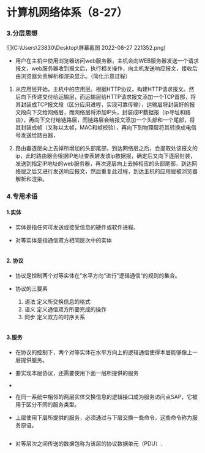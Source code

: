 #  计算机网络体系（8-27）

###  3.分层思想

![](C:\Users\23830\Desktop\屏幕截图 2022-08-27 221352.png)

* 用户在主机中使用浏览器访问web服务器，主机会向WEB服务器发送一个请求报文，web服务器收到报文后，执行相关操作，向主机发送响应报文，接收后由浏览器负责解析和渲染显示。（简化示意过程）

1. 从应用层开始，主机中的应用层。根据HTTP协议，构建HTTP请求报文。然后向下传递交付给运输层，而运输层给HTTP请求报文添加一个TCP首部，将其封装成TCP报文段（区分应用进程，实现可靠传输），运输层将封装好的报文段向下交给网络层，而网络层将添加IP头，封装成IP数据报（ip寻址和路由），再向下交付给链路层，而链路层会给报文添加一个头部和一个尾部，将其封装成帧（又称以太帧，MAC和帧校验），再向下到物理层将其转换成电信号发送给路由器，

2. 路由器逐层向上去掉所增加的头部尾部，到达网络层之后，会提取处该报文的ip，此时路由器会根据IP地址查表转发该ip数据报，确定后又向下逐层封装，发送到指定IP地址的web服务器，再次逐层向上去掉相应的头部尾部，到达网络层之后又进行发送响应报文，然后重复此过程，到达主机的应用层被浏览器解析和渲染。

### 4.专用术语

####  1.实体

* 实体是指任何可发送或接受信息的硬件或软件进程。

* 对等实体是指通信双方相同层次中的实体

  ![]()

#### 2. 协议

* 协议是控制两个对等实体在”水平方向“进行”逻辑通信“的规则的集合。

* 协议的三要素

  1. 语法 定义所交换信息的格式
  2. 语义 定义通信双方所要完成的操作
  3. 同步 定义双方的时序关系

  ![]()

#### 3.服务

* 在协议的控制下，两个对等实体在水平方向上的逻辑通信使得本层能够像上一层提供服务。

* 要实现本层协议，还需要使用下面一层所提供的服务

* ![]()

* 在同一系统中相邻的两层实体交换信息的逻辑接口成为服务访问点SAP，它被用于区分不同的服务类型。

* 上层使用下层所提供的服务，必须通过与下层交换一些命令，这些命令称为服务原语。

  ![]()

* 对等层次之间传送的数据包称为该层的协议数据单元（PDU）.

  